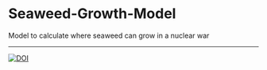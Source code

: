 # Seaweed-Growth-Model
 Model to calculate where seaweed can grow in a nuclear war 

---



[![DOI](https://zenodo.org/badge/DOI/10.5281/zenodo.6866654.svg)](https://doi.org/10.5281/zenodo.6866654)

